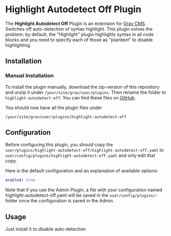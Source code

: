 # Highlight Autodetect Off Plugin

The **Highlight Autodetect Off** Plugin is an extension for [Grav CMS](http://github.com/getgrav/grav). Switches off auto-detection of syntax highlight.
This plugin solves the problem: by default, the "Highlight" plugin highlights syntax in all code blocks and you need to specify each of those as "plaintext" to disable highlighting.

## Installation

### Manual Installation

To install the plugin manually, download the zip-version of this repository and unzip it under `/your/site/grav/user/plugins`. Then rename the folder to `highlight-autodetect-off`. You can find these files on [GitHub](https://github.com/alexey-rasskazov/grav-plugin-highlight-autodetect-off).

You should now have all the plugin files under

    /your/site/grav/user/plugins/highlight-autodetect-off
	
## Configuration

Before configuring this plugin, you should copy the `user/plugins/highlight-autodetect-off/highlight-autodetect-off.yaml` to `user/config/plugins/highlight-autodetect-off.yaml` and only edit that copy.

Here is the default configuration and an explanation of available options:

```yaml
enabled: true
```

Note that if you use the Admin Plugin, a file with your configuration named highlight-autodetect-off.yaml will be saved in the `user/config/plugins/`-folder once the configuration is saved in the Admin.

## Usage

Just install it to disable auto-detection